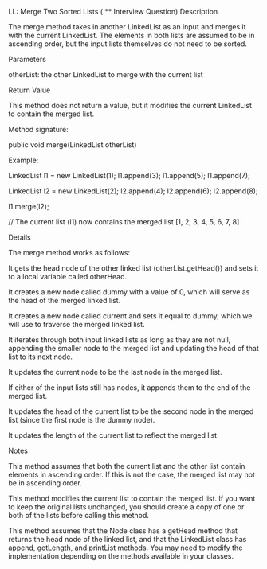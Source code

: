 LL: Merge Two Sorted Lists ( ** Interview Question)
Description

The merge method takes in another LinkedList as an input and merges it with the current LinkedList. The elements in both lists are assumed to be in ascending order, but the input lists themselves do not need to be sorted.



Parameters

otherList: the other LinkedList to merge with the current list



Return Value

This method does not return a value, but it modifies the current LinkedList to contain the merged list.



Method signature:

public void merge(LinkedList otherList)



Example:



LinkedList l1 = new LinkedList(1);
l1.append(3);
l1.append(5);
l1.append(7);

LinkedList l2 = new LinkedList(2);
l2.append(4);
l2.append(6);
l2.append(8);

l1.merge(l2);

// The current list (l1) now contains the merged list [1, 2, 3, 4, 5, 6, 7, 8]


Details

The merge method works as follows:

It gets the head node of the other linked list (otherList.getHead()) and sets it to a local variable called otherHead.

It creates a new node called dummy with a value of 0, which will serve as the head of the merged linked list.

It creates a new node called current and sets it equal to dummy, which we will use to traverse the merged linked list.

It iterates through both input linked lists as long as they are not null, appending the smaller node to the merged list and updating the head of that list to its next node.

It updates the current node to be the last node in the merged list.

If either of the input lists still has nodes, it appends them to the end of the merged list.

It updates the head of the current list to be the second node in the merged list (since the first node is the dummy node).

It updates the length of the current list to reflect the merged list.



Notes

This method assumes that both the current list and the other list contain elements in ascending order. If this is not the case, the merged list may not be in ascending order.

This method modifies the current list to contain the merged list. If you want to keep the original lists unchanged, you should create a copy of one or both of the lists before calling this method.

This method assumes that the Node class has a getHead method that returns the head node of the linked list, and that the LinkedList class has append, getLength, and printList methods. You may need to modify the implementation depending on the methods available in your classes.
